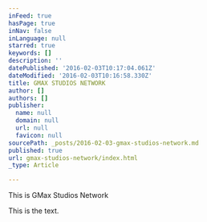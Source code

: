 ```yaml
---
inFeed: true
hasPage: true
inNav: false
inLanguage: null
starred: true
keywords: []
description: ''
datePublished: '2016-02-03T10:17:04.061Z'
dateModified: '2016-02-03T10:16:58.330Z'
title: GMAX STUDIOS NETWORK
author: []
authors: []
publisher:
  name: null
  domain: null
  url: null
  favicon: null
sourcePath: _posts/2016-02-03-gmax-studios-network.md
published: true
url: gmax-studios-network/index.html
_type: Article

---
```

This is GMax Studios Network

This is the text.